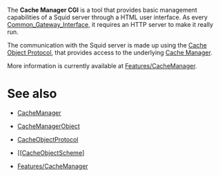 The **Cache Manager CGI** is a tool that provides basic management
capabilities of a Squid server through a HTML user interface. As every
[Common\_Gateway\_Interface](http://en.wikipedia.org/wiki/Common_Gateway_Interface#),
it requires an HTTP server to make it really run.

The communication with the Squid server is made up using the [Cache
Object
Protocol](https://wiki.squid-cache.org/CacheManagerCgi/CacheObjectProtocol#),
that provides access to the underlying [Cache
Manager](https://wiki.squid-cache.org/CacheManagerCgi/CacheManager#).

More information is currently available at
[Features/CacheManager](https://wiki.squid-cache.org/CacheManagerCgi/Features/CacheManager#).

# See also

  - [CacheManager](https://wiki.squid-cache.org/CacheManagerCgi/CacheManager#)

  - [CacheManagerObject](https://wiki.squid-cache.org/CacheManagerCgi/CacheManagerObject#)

  - [CacheObjectProtocol](https://wiki.squid-cache.org/CacheManagerCgi/CacheObjectProtocol#)

  - \[\[[CacheObjectScheme](https://wiki.squid-cache.org/CacheManagerCgi/CacheObjectScheme#)\]

  - [Features/CacheManager](https://wiki.squid-cache.org/CacheManagerCgi/Features/CacheManager#)
